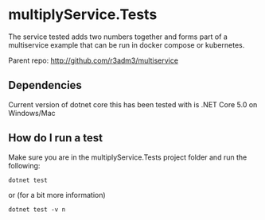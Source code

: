 # multiplyService.Tests

The service tested adds two numbers together and forms part of a multiservice example that can be run in docker compose or kubernetes.

Parent repo: <http://github.com/r3adm3/multiservice>

## Dependencies

Current version of dotnet core this has been tested with is .NET Core 5.0 on Windows/Mac

## How do I run a test

Make sure you are in the multiplyService.Tests project folder and run the following:

```dotnetcore
dotnet test
```

or (for a bit more information)

```dotnetcore
dotnet test -v n
```
